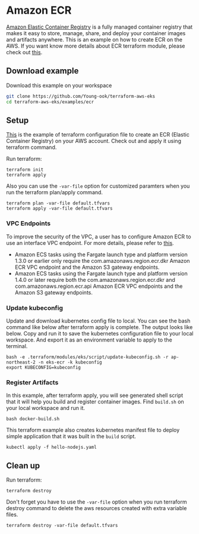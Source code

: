 # Amazon ECR
[Amazon Elastic Container Registry](https://aws.amazon.com/ecr/) is a fully managed container registry that makes it easy to store, manage, share, and deploy your container images and artifacts anywhere.
This is an example on how to create ECR on the AWS. If you want know more details about ECR terraform module, please check out [this](https://github.com/Young-ook/terraform-aws-eks/blob/main/modules/ecr).

## Download example
Download this example on your workspace
```sh
git clone https://github.com/Young-ook/terraform-aws-eks
cd terraform-aws-eks/examples/ecr
```

## Setup
[This](https://github.com/Young-ook/terraform-aws-eks/blob/main/examples/ecr/main.tf) is the example of terraform configuration file to create an ECR (Elastic Container Registry) on your AWS account. Check out and apply it using terraform command.

Run terraform:
```
terraform init
terraform apply
```
Also you can use the `-var-file` option for customized paramters when you run the terraform plan/apply command.
```
terraform plan -var-file default.tfvars
terraform apply -var-file default.tfvars
```

### VPC Endpoints
To improve the security of the VPC, a user has to configure Amazon ECR to use an interface VPC endpoint. For more details, please refer to [this](https://github.com/Young-ook/terraform-aws-eks/blob/main/modules/ecr).

* Amazon ECS tasks using the Fargate launch type and platform version 1.3.0 or earlier only require the com.amazonaws.region.ecr.dkr Amazon ECR VPC endpoint and the Amazon S3 gateway endpoints.
* Amazon ECS tasks using the Fargate launch type and platform version 1.4.0 or later require both the com.amazonaws.region.ecr.dkr and com.amazonaws.region.ecr.api Amazon ECR VPC endpoints and the Amazon S3 gateway endpoints.

### Update kubeconfig
Update and download kubernetes config file to local. You can see the bash command like below after terraform apply is complete. The output looks like below. Copy and run it to save the kubernetes configuration file to your local workspace. And export it as an environment variable to apply to the terminal.

```
bash -e .terraform/modules/eks/script/update-kubeconfig.sh -r ap-northeast-2 -n eks-ecr -k kubeconfig
export KUBECONFIG=kubeconfig
```

### Register Artifacts
In this example, after terraform apply, you will see generated shell script that it will help you build and register container images. Find `build.sh` on your local workspace and run it.

```
bash docker-build.sh
```

This terraform example also creates kubernetes manifest file to deploy simple application that it was built in the `build` script.
```
kubectl apply -f hello-nodejs.yaml
```

## Clean up
Run terraform:
```
terraform destroy
```
Don't forget you have to use the `-var-file` option when you run terraform destroy command to delete the aws resources created with extra variable files.
```
terraform destroy -var-file default.tfvars
```
